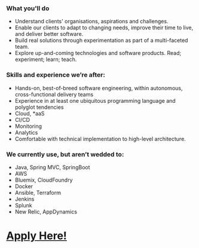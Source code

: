 ### What you'll do
* Understand clients' organisations, aspirations and challenges.
* Enable our clients to adapt to changing needs, improve their time to live, and deliver better software.
* Build real solutions through experimentation as part of a multi-faceted team.  
* Explore up-and-coming technologies and software products. Read; experiment; learn; teach.

### Skills and experience we’re after:
* Hands-on, best-of-breed software engineering, within autonomous, cross-functional delivery teams
* Experience in at least one ubiquitous programming language and polyglot tendencies
* Cloud, \*aaS
* CI/CD
* Monitoring
* Analytics
* Comfortable with technical implementation to high-level architecture.

### We currently use, but aren’t wedded to:
* Java, Spring MVC, SpringBoot
* AWS
* Bluemix, CloudFoundry
* Docker
* Ansible, Terraform
* Jenkins
* Splunk
* New Relic, AppDynamics

# **[Apply Here!](https://jobs.smartrecruiters.com/?company=wiprodigital)**
